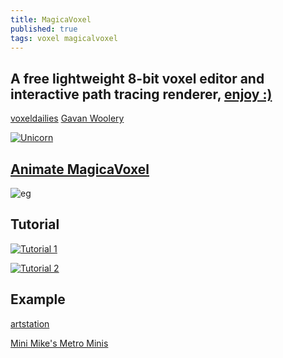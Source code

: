 ```yaml
---
title: MagicaVoxel
published: true
tags: voxel magicalvoxel
---
```

## A free lightweight 8-bit voxel editor and interactive path tracing renderer, [enjoy :)](https://ephtracy.github.io/)

[voxeldailies](https://twitter.com/hashtag/voxeldailies?src=hash)
[Gavan Woolery](https://twitter.com/gavanwe)

[![Unicorn](https://img.youtube.com/vi/u6q_CWQNyek/0.jpg)](https://www.youtube.com/watch?v=u6q_CWQNyek)

## [Animate MagicaVoxel](http://drinkdecaf.com/magicavoxel_animate)

![eg](/images/magicalvoxel_render1.gif)


## Tutorial

[![Tutorial 1](https://img.youtube.com/vi/5tqBNAr52SA/0.jpg)](https://www.youtube.com/watch?v=5tqBNAr52SA)

[![Tutorial 2](https://img.youtube.com/vi/GEiiH74IStY/0.jpg)](https://www.youtube.com/watch?v=GEiiH74IStY)

## Example

[artstation](https://www.artstation.com/artwork/5KnPO)

[Mini Mike's Metro Minis](https://github.com/mikelovesrobots/mmmm)
